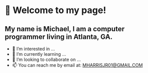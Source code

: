 # 👋 Welcome to my page!
## My name is Michael, I am a computer programmer living in Atlanta, GA.

- 👀 I’m interested in ...
- 🌱 I’m currently learning ...
- 💞️ I’m looking to collaborate on ...
- 📫 You can reach me by email at: MHARRISJR01@GMAIL.COM

<!---
M-HarrisJr/M-HarrisJr is a ✨ special ✨ repository because its `README.md` (this file) appears on your GitHub profile.
You can click the Preview link to take a look at your changes.
--->
